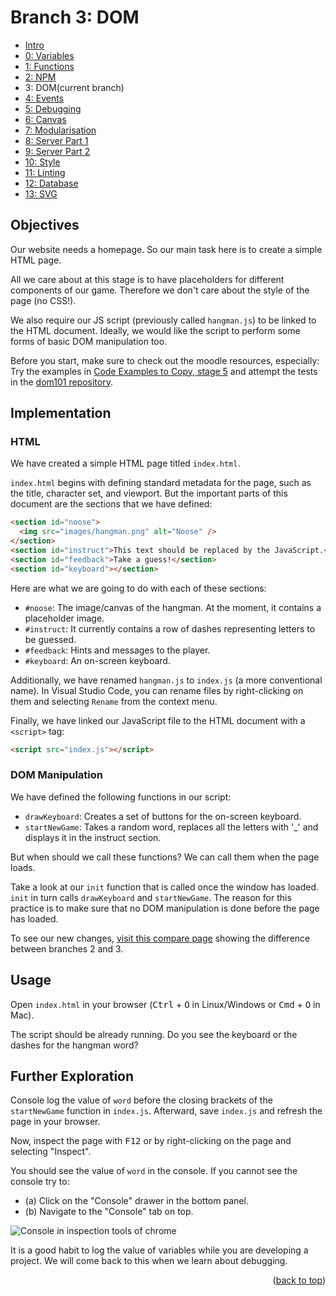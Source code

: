 <div id="top"></div>

<!-- BRANCH TITLE -->

# Branch 3: DOM

- [Intro](https://github.com/portsoc/hangman-in-branches)
- [0: Variables](https://github.com/portsoc/hangman-in-branches/tree/0)
- [1: Functions](https://github.com/portsoc/hangman-in-branches/tree/1)
- [2: NPM](https://github.com/portsoc/hangman-in-branches/tree/2)
- 3: DOM(current branch)
- [4: Events](https://github.com/portsoc/hangman-in-branches/tree/4)
- [5: Debugging](https://github.com/portsoc/hangman-in-branches/tree/5)
- [6: Canvas](https://github.com/portsoc/hangman-in-branches/tree/6)
- [7: Modularisation](https://github.com/portsoc/hangman-in-branches/tree/7)
- [8: Server Part 1](https://github.com/portsoc/hangman-in-branches/tree/8)
- [9: Server Part 2](https://github.com/portsoc/hangman-in-branches/tree/9)
- [10: Style](https://github.com/portsoc/hangman-in-branches/tree/10)
- [11: Linting](https://github.com/portsoc/hangman-in-branches/tree/11)
- [12: Database](https://github.com/portsoc/hangman-in-branches/tree/12)
- [13: SVG](https://github.com/portsoc/hangman-in-branches/tree/13)

## Objectives

Our website needs a homepage.
So our main task here is to create a simple HTML page.

All we care about at this stage is to have placeholders for different components of our game.
Therefore we don't care about the style of the page (no CSS!).

We also require our JS script (previously called `hangman.js`) to be linked to the HTML document.
Ideally, we would like the script to perform some forms of basic DOM manipulation too.

Before you start, make sure to check out the moodle resources, especially:
Try the examples in [Code Examples to Copy, stage 5](https://portsoc.github.io/code-copy-examples/stage-5) and attempt the tests in the [dom101 repository](https://github.com/portsoc/dom101).

## Implementation

### HTML

We have created a simple HTML page titled `index.html`.

`index.html` begins with defining standard metadata for the page, such as the title, character set, and viewport.
But the important parts of this document are the sections that we have defined:

```html
<section id="noose">
  <img src="images/hangman.png" alt="Noose" />
</section>
<section id="instruct">This text should be replaced by the JavaScript.</section>
<section id="feedback">Take a guess!</section>
<section id="keyboard"></section>
```

Here are what we are going to do with each of these sections:

- `#noose`: The image/canvas of the hangman. At the moment, it contains a placeholder image.
- `#instruct`: It currently contains a row of dashes representing letters to be guessed.
- `#feedback`: Hints and messages to the player.
- `#keyboard`: An on-screen keyboard.

Additionally, we have renamed `hangman.js` to `index.js` (a more conventional name).
In Visual Studio Code, you can rename files by right-clicking on them and selecting `Rename` from the context menu.

Finally, we have linked our JavaScript file to the HTML document with a `<script>` tag:

```html
<script src="index.js"></script>
```

### DOM Manipulation

We have defined the following functions in our script:

- `drawKeyboard`: Creates a set of buttons for the on-screen keyboard.
- `startNewGame`: Takes a random word, replaces all the letters with '_' and displays it in the instruct section.

But when should we call these functions?
We can call them when the page loads.

Take a look at our `init` function that is called once the window has loaded.
`init` in turn calls `drawKeyboard` and `startNewGame`.
The reason for this practice is to make sure that no DOM manipulation is done before the page has loaded.

To see our new changes, [visit this compare page](https://github.com/portsoc/hangman-in-branches/compare/2...3?diff=split) showing the difference between branches 2 and 3.

## Usage

Open `index.html` in your browser (<kbd>Ctrl</kbd> + <kbd>O</kbd> in Linux/Windows or <kbd>Cmd</kbd> + <kbd>O</kbd> in Mac).

The script should be already running.
Do you see the keyboard or the dashes for the hangman word?

## Further Exploration

Console log the value of `word` before the closing brackets of the `startNewGame` function in `index.js`.
Afterward, save `index.js` and refresh the page in your browser.

Now, inspect the page with <kbd>F12</kbd> or by right-clicking on the page and selecting "Inspect".

You should see the value of `word` in the console.
If you cannot see the console try to:

- (a) Click on the "Console" drawer in the bottom panel.
- (b) Navigate to the "Console" tab on top.

![Console in inspection tools of chrome](https://i.imgur.com/724TeFl.png)

It is a good habit to log the value of variables while you are developing a project.
We will come back to this when we learn about debugging.

<p align="right">(<a href="#top">back to top</a>)</p>
